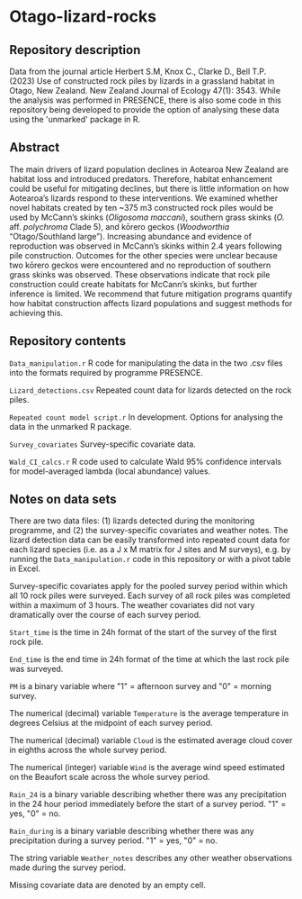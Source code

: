 # Otago-lizard-rocks

## Repository description
Data from the journal article Herbert S.M, Knox C., Clarke D., Bell T.P. (2023) Use of constructed rock piles by lizards in a grassland habitat in Otago, New Zealand. New Zealand Journal of Ecology 47(1): 3543. While the analysis was performed in PRESENCE, there is also some code in this repository being developed to provide the option of analysing these data using the 'unmarked' package in R. 

## Abstract

The main drivers of lizard population declines in Aotearoa New Zealand are habitat loss and introduced predators. Therefore, habitat enhancement could be useful for mitigating declines, but there is little information on how Aotearoa’s lizards respond to these interventions. We examined whether novel habitats created by ten ~375 m3 constructed rock piles would be used by McCann’s skinks (*Oligosoma maccani*), southern grass skinks (*O.* aff. *polychroma* Clade 5), and kōrero geckos (*Woodworthia* “Otago/Southland large”). Increasing abundance and evidence of reproduction was observed in McCann’s skinks within 2.4 years following pile construction. Outcomes for the other species were unclear because two kōrero geckos were encountered and no reproduction of southern grass skinks was observed. These observations indicate that rock pile construction could create habitats for McCann’s skinks, but further inference is limited. We recommend that future mitigation programs quantify how habitat construction affects lizard populations and suggest methods for achieving this.   

## Repository contents

`Data_manipulation.r` R code for manipulating the data in the two .csv files into the formats required by programme PRESENCE.

`Lizard_detections.csv` Repeated count data for lizards detected on the rock piles.

`Repeated count model script.r` In development. Options for analysing the data in the unmarked R package. 

`Survey_covariates` Survey-specific covariate data. 

`Wald_CI_calcs.r` R code used to calculate Wald 95% confidence intervals for model-averaged lambda (local abundance) values. 

## Notes on data sets

There are two data files: (1) lizards detected during the monitoring programme, and (2) the survey-specific covariates and weather notes. The lizard detection data can be easily transformed into repeated count data for each lizard species (i.e. as a J x M matrix for J sites and M surveys), e.g. by running the `Data_manipulation.r` code in this repository or with a pivot table in Excel. 

Survey-specific covariates apply for the pooled survey period within which all 10 rock piles were surveyed. Each survey of all rock piles was completed within a maximum of 3 hours. The weather covariates did not vary dramatically over the course of each survey period.

`Start_time` is the time in 24h format of the start of the survey of the first rock pile. 

`End_time` is the end time in 24h format of the time at which the last rock pile was surveyed. 

`PM` is a binary variable where "1" = afternoon survey and "0" = morning survey. 

The numerical (decimal) variable `Temperature` is the average temperature in degrees Celsius at the midpoint of each survey period. 

The numerical (decimal) variable `Cloud` is the estimated average cloud cover in eighths across the whole survey period. 

The numerical (integer) variable `Wind` is the average wind speed estimated on the Beaufort scale across the whole survey period. 

`Rain_24` is a binary variable describing whether there was any precipitation in the 24 hour period immediately before the start of a survey period.  "1" = yes,  "0" = no. 

`Rain_during` is a binary variable describing whether there was any precipitation during a survey period. "1" = yes,  "0" = no. 

The string variable `Weather_notes` describes any other weather observations made during the survey period. 

Missing covariate data are denoted by an empty cell. 
